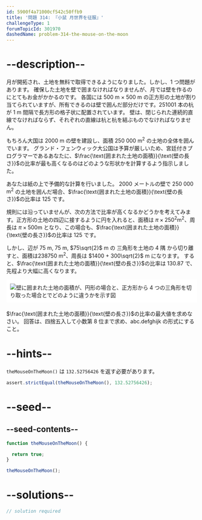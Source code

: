 ```yaml
---
id: 5900f4a71000cf542c50ffb9
title: '問題 314: 『小鼠 月世界を征服』'
challengeType: 1
forumTopicId: 301970
dashedName: problem-314-the-mouse-on-the-moon
---
```


# --description--

月が開拓され、土地を無料で取得できるようになりました。しかし、1 つ問題があります。 確保した土地を壁で囲まなければなりませんが、月では壁を作るのにとてもお金がかかるのです。 各国には 500 m × 500 m の正方形の土地が割り当てられていますが、所有できるのは壁で囲んだ部分だけです。251001 本の杭が 1 m 間隔で長方形の格子状に配置されています。 壁は、閉じられた連続的直線でなければならず、それぞれの直線は杭と杭を結ぶものでなければなりません。

もちろん大国は 2000 m の壁を建設し、面積 250 000 $\text{m}^2$ の土地の全体を囲んでいます。 グランド・フェンウィック大公国は予算が厳しいため、宮廷付きプログラマーであるあなたに、$\frac{\text{囲まれた土地の面積}}{\text{壁の長さ}}$の比率が最も高くなるのはどのような形状かを計算するよう指示しました。

あなたは紙の上で予備的な計算を行いました。 2000 メートルの壁で 250 000 $\text{m}^2$ の土地を囲んだ場合、$\frac{\text{囲まれた土地の面積}}{\text{壁の長さ}}$の比率は 125 です。

規則には沿っていませんが、次の方法で比率が高くなるかどうかを考えてみます。正方形の土地の四辺に接するように円を入れると、面積は $π \times {250}^2 \text{m}^2$、周長は $π \times 500 \text{m}$ となり、この場合も、$\frac{\text{囲まれた土地の面積}}{\text{壁の長さ}}$の比率は 125 です。

しかし、辺が 75 m, 75 m, $75\sqrt{2}$ m の 三角形を土地の 4 隅 から切り離すと、面積は238750 $\text{m}^2$、周長は $1400 + 300\sqrt{2}$ m になります。 すると、$\frac{\text{囲まれた土地の面積}}{\text{壁の長さ}}$の比率は 130.87 で、先程より大幅に高くなります。

<img alt="壁に囲まれた土地の面積が、円形の場合と、正方形から 4 つの三角形を切り取った場合とでどのように違うかを示す図" src="https://cdn.freecodecamp.org/curriculum/project-euler/the-mouse-on-the-moon.gif" style="background-color: white; padding: 10px; display: block; margin-right: auto; margin-left: auto; margin-bottom: 1.2rem;" />

$\frac{\text{囲まれた土地の面積}}{\text{壁の長さ}}$の比率の最大値を求めなさい。 回答は、四捨五入して小数第 8 位まで求め、abc.defghijk の形式にすること。

# --hints--

`theMouseOnTheMoon()` は `132.52756426` を返す必要があります。

```js
assert.strictEqual(theMouseOnTheMoon(), 132.52756426);
```

# --seed--

## --seed-contents--

```js
function theMouseOnTheMoon() {

  return true;
}

theMouseOnTheMoon();
```

# --solutions--

```js
// solution required
```
